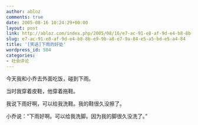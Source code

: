 ```yaml
---
author: abloz
comments: true
date: 2005-08-16 10:24:29+00:00
layout: post
link: http://abloz.com/index.php/2005/08/16/e7-ac-91-e8-af-9d-e4-b8-8b-e9-9b-a8-e7-9a-84-e5-a5-bd-e5-a4-84/
slug: e7-ac-91-e8-af-9d-e4-b8-8b-e9-9b-a8-e7-9a-84-e5-a5-bd-e5-a4-84
title: '[笑话]下雨的好处'
wordpress_id: 504
categories:
- 社会评论
---
```





今天我和小乔去外面吃饭，碰到下雨。







当时我穿着皮鞋，他穿着拖鞋。







我说下雨好啊，可以给我洗鞋。我的鞋很久没擦了。







小乔说：“下雨好啊。可以给我洗脚。因为我的脚很久没洗了。”
